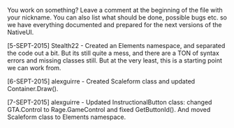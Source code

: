 You work on something? Leave a comment at the beginning of the file with your nickname. You can also list what should be done, possible bugs etc. so we have everything documented and prepared for the next versions of the NativeUI.

[5-SEPT-2015] Stealth22 - Created an Elements namespace, and separated the code out a bit. But its still quite a mess, and there are a TON of syntax errors and missing classes still.
But at the very least, this is a starting point we can work from.

[6-SEPT-2015] alexguirre - Created Scaleform class and updated Container.Draw().

[7-SEPT-2015] alexguirre - Updated InstructionalButton class: changed GTA.Control to Rage.GameControl and fixed GetButtonId(). And moved Scaleform class to Elements namespace.
